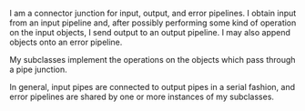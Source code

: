 I am a connector junction for input, output, and error pipelines. I obtain input from an input pipeline and, after possibly performing some kind of operation on the input objects, I send output to an output pipeline. I may also append objects onto an error pipeline.

My subclasses implement the operations on the objects which pass through a pipe junction.

In general, input pipes are connected to output pipes in a serial fashion, and error pipelines are shared by one or more instances of my subclasses.
